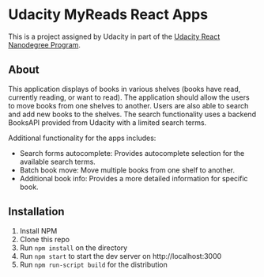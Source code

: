 Udacity MyReads React Apps
=============

This is a project assigned by Udacity in part of the [Udacity React Nanodegree Program](https://www.udacity.com/course/react-nanodegree--nd019).

## About
This application displays of books in various shelves (books have read, currently reading, or want to read). The application should allow the users to move books from one shelves to another. Users are also able to search and add new books to the shelves. The search functionality uses a backend BooksAPI provided from Udacity with a limited search terms.

Additional functionality for the apps includes:
* Search forms autocomplete: Provides autocomplete selection for the available search terms.
* Batch book move: Move multiple books from one shelf to another.
* Additional book info: Provides a more detailed information for specific book.

## Installation
1. Install NPM
2. Clone this repo
3. Run `npm install` on the directory
4. Run `npm start` to start the dev server on http://localhost:3000
5. Run `npm run-script build` for the distribution
